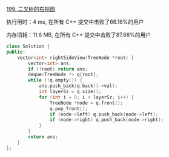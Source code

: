 [199. 二叉树的右视图](https://leetcode-cn.com/problems/binary-tree-right-side-view/)

执行用时：4 ms, 在所有 C++ 提交中击败了66.16%的用户

内存消耗：11.6 MB, 在所有 C++ 提交中击败了87.68%的用户

```c++
class Solution {
public:
    vector<int> rightSideView(TreeNode *root) {
        vector<int> ans;
        if (!root) return ans;
        deque<TreeNode *> q{root};
        while (!q.empty()) {
            ans.push_back(q.back()->val);
            int layerSz = q.size();
            for (int i = 0; i < layerSz; i++) {
                TreeNode *node = q.front();
                q.pop_front();
                if (node->left) q.push_back(node->left);
                if (node->right) q.push_back(node->right);
            }
        }
        return ans;
    }
};
```


